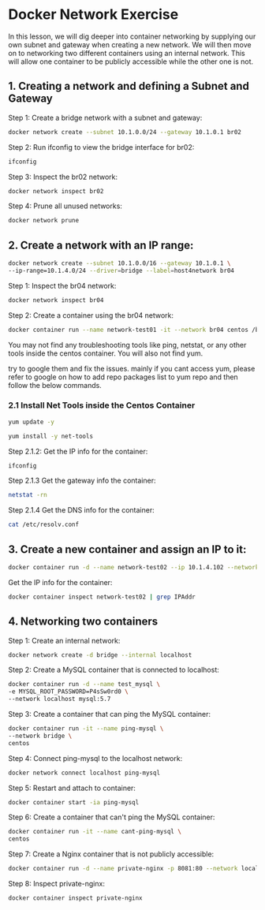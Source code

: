 # Docker Network Exercise

In this lesson, we will dig deeper into container networking by supplying our own subnet and gateway when creating a new network. We will then move on to networking two different containers using an internal network. This will allow one container to be publicly accessible while the other one is not.

## 1. Creating a network and defining a Subnet and Gateway

Step 1: Create a bridge network with a subnet and gateway:

```bash
docker network create --subnet 10.1.0.0/24 --gateway 10.1.0.1 br02
```

Step 2: Run ifconfig to view the bridge interface for br02:

```bash
ifconfig
```

Step 3: Inspect the br02 network:

```bash
docker network inspect br02
```

Step 4: Prune all unused networks:

```bash
docker network prune
```

## 2. Create a network with an IP range:

```bash
docker network create --subnet 10.1.0.0/16 --gateway 10.1.0.1 \
--ip-range=10.1.4.0/24 --driver=bridge --label=host4network br04
```

Step 1: Inspect the br04 network:

```bash
docker network inspect br04
```

Step 2: Create a container using the br04 network:

```bash
docker container run --name network-test01 -it --network br04 centos /bin/bash
```

You may not find any troubleshooting tools like ping, netstat, or any other tools inside the centos container. You will also not find yum.

try to google them and fix the issues. mainly if you cant access yum, please refer to google on how to add repo packages list to yum repo and then follow the below commands.

### 2.1 Install Net Tools inside the Centos Container

```bash
yum update -y
```

```bash
yum install -y net-tools
```

Step 2.1.2: Get the IP info for the container:

```bash
ifconfig
```

Step 2.1.3 Get the gateway info the container:

```bash
netstat -rn
```

Step 2.1.4 Get the DNS info for the container:

```bash
cat /etc/resolv.conf
```



## 3. Create a new container and assign an IP to it:

```bash
docker container run -d --name network-test02 --ip 10.1.4.102 --network br04 nginx
```

Get the IP info for the container:

```bash
docker container inspect network-test02 | grep IPAddr
```

## 4. Networking two containers

Step 1: Create an internal network:

```bash
docker network create -d bridge --internal localhost
```

Step 2: Create a MySQL container that is connected to localhost:

```bash
docker container run -d --name test_mysql \
-e MYSQL_ROOT_PASSWORD=P4sSw0rd0 \
--network localhost mysql:5.7
```

Step 3: Create a container that can ping the MySQL container:

```bash
docker container run -it --name ping-mysql \
--network bridge \
centos
```

Step 4: Connect ping-mysql to the localhost network:

```bash
docker network connect localhost ping-mysql
```

Step 5: Restart and attach to container:

```bash
docker container start -ia ping-mysql
```

Step 6: Create a container that can't ping the MySQL container:

```bash
docker container run -it --name cant-ping-mysql \
centos
```

Step 7: Create a Nginx container that is not publicly accessible:

```bash
docker container run -d --name private-nginx -p 8081:80 --network localhost nginx
```

Step 8: Inspect private-nginx:

```bash
docker container inspect private-nginx
```
